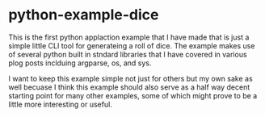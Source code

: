 # python-example-dice

This is the first python applaction example that I have made that is just a simple little CLI tool for generateing a roll of dice. The example makes use of several python built in stndard libraries that I have covered in various plog posts inclduing argparse, os, and sys.

I want to keep this example simple not just for others but my own sake as well becuase I think this example should also serve as a half way decent starting point for many other examples, some of which might prove to be a little more interesting or useful.